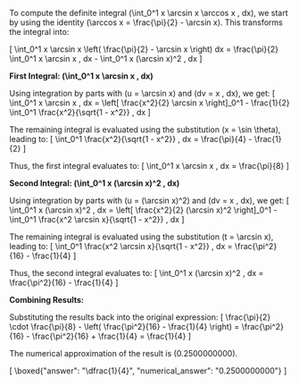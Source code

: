 To compute the definite integral \(\int_0^1 x \arcsin x \arccos x \, dx\), we start by using the identity \(\arccos x = \frac{\pi}{2} - \arcsin x\). This transforms the integral into:

\[
\int_0^1 x \arcsin x \left( \frac{\pi}{2} - \arcsin x \right) dx = \frac{\pi}{2} \int_0^1 x \arcsin x \, dx - \int_0^1 x (\arcsin x)^2 \, dx
\]

**First Integral: \(\int_0^1 x \arcsin x \, dx\)**

Using integration by parts with \(u = \arcsin x\) and \(dv = x \, dx\), we get:
\[
\int_0^1 x \arcsin x \, dx = \left[ \frac{x^2}{2} \arcsin x \right]_0^1 - \frac{1}{2} \int_0^1 \frac{x^2}{\sqrt{1 - x^2}} \, dx
\]

The remaining integral is evaluated using the substitution \(x = \sin \theta\), leading to:
\[
\int_0^1 \frac{x^2}{\sqrt{1 - x^2}} \, dx = \frac{\pi}{4} - \frac{1}{2}
\]

Thus, the first integral evaluates to:
\[
\int_0^1 x \arcsin x \, dx = \frac{\pi}{8}
\]

**Second Integral: \(\int_0^1 x (\arcsin x)^2 \, dx\)**

Using integration by parts with \(u = (\arcsin x)^2\) and \(dv = x \, dx\), we get:
\[
\int_0^1 x (\arcsin x)^2 \, dx = \left[ \frac{x^2}{2} (\arcsin x)^2 \right]_0^1 - \int_0^1 \frac{x^2 \arcsin x}{\sqrt{1 - x^2}} \, dx
\]

The remaining integral is evaluated using the substitution \(t = \arcsin x\), leading to:
\[
\int_0^1 \frac{x^2 \arcsin x}{\sqrt{1 - x^2}} \, dx = \frac{\pi^2}{16} - \frac{1}{4}
\]

Thus, the second integral evaluates to:
\[
\int_0^1 x (\arcsin x)^2 \, dx = \frac{\pi^2}{16} - \frac{1}{4}
\]

**Combining Results:**

Substituting the results back into the original expression:
\[
\frac{\pi}{2} \cdot \frac{\pi}{8} - \left( \frac{\pi^2}{16} - \frac{1}{4} \right) = \frac{\pi^2}{16} - \frac{\pi^2}{16} + \frac{1}{4} = \frac{1}{4}
\]

The numerical approximation of the result is \(0.2500000000\).

\[
\boxed{"answer": "\\dfrac{1}{4}", "numerical_answer": "0.2500000000"}
\]